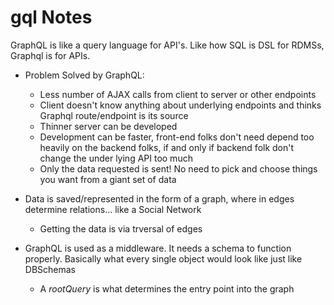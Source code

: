 # gql Notes

GraphQL is like a query language for API's. Like how SQL is DSL for RDMSs, Graphql is for APIs.

- Problem Solved by GraphQL:
  - Less number of AJAX calls from client to server or other endpoints
  - Client doesn't know anything about underlying endpoints and thinks Graphql route/endpoint is its source
  - Thinner server can be developed
  - Development can be faster, front-end folks don't need depend too heavily on the backend folks, if and only if backend folk don't change the under lying API too much
  - Only the data requested is sent! No need to pick and choose things you want from a giant set of data

- Data is saved/represented in the form of a graph, where in edges determine relations... like a Social Network
  - Getting the data is via trversal of edges

- GraphQL is used as a middleware. It needs a schema to function properly. Basically what every single object would look like just like DBSchemas
  - A _rootQuery_ is what determines the entry point into the graph
